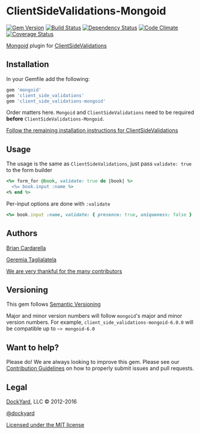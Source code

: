 # ClientSideValidations-Mongoid #

[![Gem Version](https://badge.fury.io/rb/client_side_validations-mongoid.svg)](http://badge.fury.io/rb/client_side_validations-mongoid)
[![Build Status](https://secure.travis-ci.org/DavyJonesLocker/client_side_validations-mongoid.svg?branch=master)](https://travis-ci.org/DavyJonesLocker/client_side_validations-mongoid)
[![Dependency Status](https://gemnasium.com/DavyJonesLocker/client_side_validations-mongoid.svg)](https://gemnasium.com/DavyJonesLocker/client_side_validations-mongoid)
[![Code Climate](https://codeclimate.com/github/DavyJonesLocker/client_side_validations-mongoid/badges/gpa.svg)](https://codeclimate.com/github/DavyJonesLocker/client_side_validations-mongoid)
[![Coverage Status](https://coveralls.io/repos/DavyJonesLocker/client_side_validations-mongoid/badge.svg?branch=master)](https://coveralls.io/r/DavyJonesLocker/client_side_validations-mongoid?branch=master)

[Mongoid](https://github.com/plataformatec/mongoid) plugin for [ClientSideValidations](https://github.com/DavyJonesLocker/client_side_validations)

## Installation ##

In your Gemfile add the following:

```ruby
gem 'mongoid'
gem 'client_side_validations'
gem 'client_side_validations-mongoid'
```

Order matters here. `Mongoid` and `ClientSideValidations` need to be
required **before** `ClientSideValidations-Mongoid`.

[Follow the remaining installation instructions for ClientSideValidations](https://github.com/DavyJonesLocker/client_side_validations/blob/master/README.md)

## Usage ##

The usage is the same as `ClientSideValidations`, just pass `validate: true` to the form builder

```ruby
<%= form_for @book, validate: true do |book| %>
  <%= book.input :name %>
<% end %>
```

Per-input options are done with `:validate`

```ruby
<%= book.input :name, validate: { presence: true, uniqueness: false }
```

## Authors ##

[Brian Cardarella](https://twitter.com/bcardarella)

[Geremia Taglialatela](https://twitter.com/gtagliala)

[We are very thankful for the many contributors](https://github.com/DavyJonesLocker/client_side_validations-mongoid/graphs/contributors)

## Versioning ##

This gem follows [Semantic Versioning](http://semver.org)

Major and minor version numbers will follow `mongoid`'s major and
minor version numbers. For example,
`client_side_validations-mongoid-6.0.0` will be compatible up to
`~> mongoid-6.0`

## Want to help? ##

Please do! We are always looking to improve this gem. Please see our
[Contribution Guidelines](https://github.com/DavyJonesLocker/client_side_validations-mongoid/blob/master/CONTRIBUTING.md)
on how to properly submit issues and pull requests.

## Legal ##

[DockYard](https://dockyard.com/), LLC &copy; 2012-2016

[@dockyard](https://twitter.com/dockyard)

[Licensed under the MIT license](http://opensource.org/licenses/mit-license.php)
